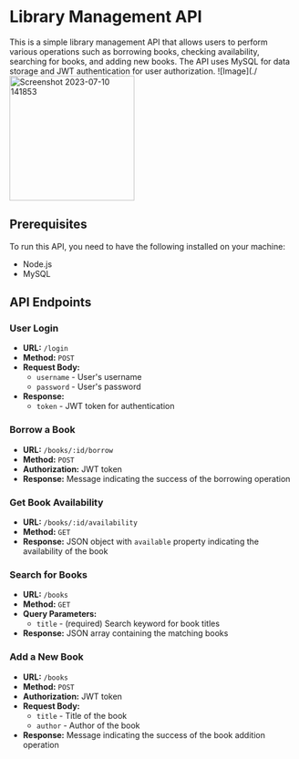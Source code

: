 # Library Management API

This is a simple library management API that allows users to perform various operations such as borrowing books, checking availability, searching for books, and adding new books. The API uses MySQL for data storage and JWT authentication for user authorization.
![Image](./<img width="219" alt="Screenshot 2023-07-10 141853" src="https://github.com/krishnavpai/Library-Managment/assets/77066781/fc92c2af-3b04-47d0-a55a-8cf02917d378">


## Prerequisites

To run this API, you need to have the following installed on your machine:

- Node.js
- MySQL


## API Endpoints

### User Login

- **URL:** `/login`
- **Method:** `POST`
- **Request Body:**
  - `username` - User's username
  - `password` - User's password
- **Response:**
  - `token` - JWT token for authentication

### Borrow a Book

- **URL:** `/books/:id/borrow`
- **Method:** `POST`
- **Authorization:** JWT token
- **Response:** Message indicating the success of the borrowing operation

### Get Book Availability

- **URL:** `/books/:id/availability`
- **Method:** `GET`
- **Response:** JSON object with `available` property indicating the availability of the book

### Search for Books

- **URL:** `/books`
- **Method:** `GET`
- **Query Parameters:**
  - `title` - (required) Search keyword for book titles
- **Response:** JSON array containing the matching books

### Add a New Book

- **URL:** `/books`
- **Method:** `POST`
- **Authorization:** JWT token
- **Request Body:**
  - `title` - Title of the book
  - `author` - Author of the book
- **Response:** Message indicating the success of the book addition operation
